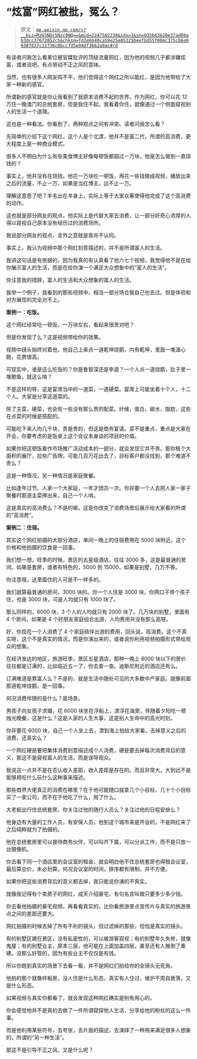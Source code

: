 # “炫富”网红被批，冤么？

> 原文：[`mp.weixin.qq.com/s?__biz=MzU3NDc5Nzc0NQ==&mid=2247502230&idx=1&sn=035b63620e37ad08ab3dcc37672052c5&chksm=fd2e6b48ca59e25e05325beefbd55f004c375cb6e09387637c11f36c0bcc735e04df3b62a9ac#rd`](http://mp.weixin.qq.com/s?__biz=MzU3NDc5Nzc0NQ==&mid=2247502230&idx=1&sn=035b63620e37ad08ab3dcc37672052c5&chksm=fd2e6b48ca59e25e05325beefbd55f004c375cb6e09387637c11f36c0bcc735e04df3b62a9ac#rd)

有读者问我怎么看某位被官媒批评的顶级流量网红，因为他的视频几乎都涉嫌炫富，或者说吧，有点带动不正之风的意味。 

当然，也有很多人网友鸣不平，他们觉得这个网红之所以能红，是因为他带给了大家一种新的感官。 

所谓新的感官就是你让我看到了我原本消费不起的世界。作为网红，你可以花 12 万住一晚澳门的总统套房，但是我住不起。我看着你住，就像通过一个侧面窥视别人的生活一个道理。 

这也是一种看法。你看到了，两种观点之间有冲突。读者问我怎么看？ 

先简单的介绍下这个网红，这个人是个北漂，他并不是富二代，所谓的高消费，更大程度上是一种商业模式。 

很多人不明白为什么有些美食博主好像每顿饭都超过一万块，他是怎么做到一直烧钱的？ 

事实上，他并没有在烧钱。他花一万块吃一顿饭，再花一些钱做成视频，播放出来之后的流量，不止一万，如果是当红博主，远不止一万。

理解这意思了吧？羊毛出在羊身上，实际上等于大家众筹使得他完成了这个高消费的动作。 

这也就是部分网友的观点，他实际上是代替大家去消费，让一部分好奇心浓厚的人得以窥视自己原本没有经历过的消费场所。 

我说部分网友的观点，言外之意就是我并不认同。

事实上，我认为视频中那个网红刻意描述的，并不是所谓富人的生活。

我讲这句话是有依据的，因为我真的有认真看了他六七个视频，我觉得他不是在给你展示富人的生活，而是在给你演一个满足大众想象中的“富人的生活”。 

你注意我的措辞，富人的生活和大众想象的富人的生活。 

我举一个例子，我看到的那些视频中，相当一部分场合我自己也去过。但是体验和对方展现的完全对不上。 

**案例一：吃饭。** 

这个网红经常吃一顿饭，一万块左右，看起来很贵对吧？ 

但是你发现了么？这是视频带给你的效果。 

视频中镜头始终对着他，他自己上来点一道乾坤烧鹅，内有乾坤，里面一堆溏心鲍，花费很高。

可现实中，谁是这么吃饭的？你是鲁智深还是李逵？一个人点一道烧鹅，肚子里一堆鲍鱼，就这么啃？ 

不是这样的呀，这是宴席当中的一道菜，一道硬菜。宴席上可能坐着十个人，十二个人。大家是分享这道菜的。

除了主菜，硬菜，也会有一些没有那么贵的配菜。纤维，蛋白，碳水，脂肪，这些在点菜的时候是搭配的。 

可能吃下来人均几千块，贵是贵的，但这是商务宴请。菜不是重点，重点是大家在开会，你要考虑的是饭桌上这个会议本身谈的项目的价值。 

如果你把这顿饭看作市场推广活动成本的一部分，就会发现它并不贵。那你租个大面积的展厅，拉些广告牌，可能几百万花出去了，目标客户都没找到，那个难道不贵么？ 

这是一种情况，另一种情况是家庭聚餐。

比如逢年过节。人家一个大家庭，一年才团员一次。你非要一个人去把人家一家子聚餐时那道主菜捧出来，自己一个人啃。

这是真实的高消费么？不是的嘛，这是你改变了消费场景后展示给大家看的所谓的“高消费”。

**案例二：住宿。** 

其实这个网红拍摄的大部分酒店，单间一晚上的住宿费用在 5000 块附近。这个价格和他拍摄的饮食是一回事。 

我们想一想，旺季的时候，景区的五星级酒店，往往 3000 多，这是最普通的房间。如果是套房，或者有特色的，5000 到 15000，如果是别墅，几万不等。

你注意哦，这里面住的人可是不一样多的。

我们就算最普通的房间，3000 块的。你一个人住是 3000 块，你两口子带个孩子住，也是 3000 块，可是人均就只有 1000 块了。 

那么同样的，6000 块，3 个人的人均就只有 2000 块了。几万块的别墅，里面有 4 个房间，如果是 4 个好朋友家庭组合出游，人均费用并没有那么高呀。 

好，你现在一个人消费了 4 个家庭结伴出游的费用，回头说，高消费。这个不真实呀，这个不是真实的情况，而是你演出来的，或者说你利用视频拍摄形式带给观众的想象。

在经济发达的地区，旅游旺季，景区五星酒店，那种一晚上 8000 块以下的房价往往都是订满的，比如临近五一了，你去查一查。迪斯尼附近的酒店还有么。 

订满难道是靠富人么？不是的，就是生活中随处可见的大多数中产家庭。就像前面那道乾坤烧鹅，是一回事。

何况消费伴随的是什么？是场景。

男孩子向女孩子求婚，花 6000 块坐在浮船上，漂浮在海里，伴随着夕阳吃一顿烛光晚餐，这是什么？这是人家的人生大事，这是别人生命中的高光时刻。 

你非要花 6000 块，自己一个人坐上去，漂到海上拍给大家看。去掉意义之后的消费，还真实么？

一个网红硬是要把集体消费刻意描述成个人消费，硬是要去掉每次消费背后的意义，那这不是窥视富人的生活，而是误导观众。

我说这一点并不是在否认收入差距，收入差距是存在的。而且非常大，大到远不是能够用吃什么玩什么这种事来描述。

那些商界大佬真正的消费在哪里？在于他可能随口就拿几个小目标，几十个小目标买了一家公司，而不在于他吃了什么，用了什么。

大老板出行住总统套房，你关注过他的随行人员么？关注过他的日程安排么？ 

他身边有大量的工作人员，有安保人员，他到这个城市来是开会的，不是网红来了之后纯粹就为了拍摄的。

他在总统套房里可以接待商务伙伴，可以叫齐下属，可以分派工作，而不是只放一台摄像机。

你去看下同一个酒店里的会议室的租金，就会明白他不住总统套房也得租会议室，最后算总价，未必划算。何况会议室的时间，排序都有限制，并不方便。

如果你把这些消费背后的意义都去掉，我只能说你演的不真实。 

就像我记得有个卖房子的网红，成天介绍豪宅，有句名言叫做只要多少多少钱。 

你去看他拍摄的豪宅视频，再看看真实的。比你看旅游景点宣传片与真实的旅游景点之间的差距还要大。 

网红拍摄的时候去掉了所有不利的镜头，但过滤掉的那些，恰恰是真实的镜头。

有的别墅区建在景区，没有私密性的，可以被游客窥视；有的别墅年久失修，就像鬼屋；有的别墅业主，原本三层，他可能在上面加盖四层，甚至还有人推倒了重建。没那么好管的，因为有些业主不仅仅是有钱。

所以你跑到真实的场景下去看一看，并不是网红们拍给你的全镜头无死角。 

他拍的那个就像样板房，没人住是什么形态，真实有人住过，维护不周自衰落，又是什么形态。 

如果视频与真实你都看了，就会发现这种网红确实是别有用心的。 

你会感觉他并不是真的去做了一件所谓窥探他人生活，分享给他的粉丝的这么一件事。

而是他利用某些符号，去夸张，去片面的描述，去演绎了一种用来满足很多人想象的，所谓的“另一种生活”。

那这不是引导不正之风，又是什么呢？